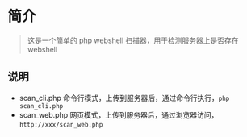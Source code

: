 # 简介

> 这是一个简单的 php webshell 扫描器，用于检测服务器上是否存在 webshell

## 说明

* scan_cli.php 命令行模式，上传到服务器后，通过命令行执行，`php scan_cli.php`
* scan_web.php 网页模式，上传到服务器后，通过浏览器访问，`http://xxx/scan_web.php`
